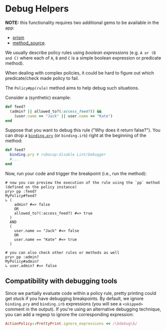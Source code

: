 # Debug Helpers

**NOTE:** this functionality requires two additional gems to be available in the app:

- [prism](https://github.com/ruby/prism)
- [method_source](https://github.com/banister/method_source).

We usually describe policy rules using _boolean expressions_ (e.g. `A or (B and C)` where each of `A`, `B` and `C` is a simple boolean expression or predicate method).

When dealing with complex policies, it could be hard to figure out which predicate/check made policy to fail.

The `Policy#pp(rule)` method aims to help debug such situations.

Consider a (synthetic) example:

```ruby
def feed?
  (admin? || allowed_to?(:access_feed?)) &&
    (user.name == "Jack" || user.name == "Kate")
end

```

Suppose that you want to debug this rule ("Why does it return false?").
You can drop a [`binding.pry`](https://github.com/deivid-rodriguez/pry-byebug) (or `binding.irb`) right at the beginning of the method:

```ruby
def feed?
  binding.pry # rubocop:disable Lint/Debugger
  #...
end
```

Now, run your code and trigger the breakpoint (i.e., run the method):

```
# now you can preview the execution of the rule using the `pp` method (defined on the policy instance)
pry> pp :feed?
MyPolicy#feed?
↳ (
    admin? #=> false
    OR
    allowed_to?(:access_feed?) #=> true
  )
  AND
  (
    user.name == "Jack" #=> false
    OR
    user.name == "Kate" #=> true
  )

# you can also check other rules or methods as well
pry> pp :admin?
MyPolicy#admin?
↳ user.admin? #=> false
```

## Compatibility with debugging tools

Since we partially evaluate code within a policy rule, pretty printing could get stuck if you have debugging breakpoints.
By default, we ignore `binding.pry` and `binding.irb` expressions (you will see a `<skipped>` comment in the output). If you're using an alternative debugging technique, you can add a regexp to ignore the corresponding expression:

```ruby
ActionPolicy::PrettyPrint.ignore_expressions << /\bdebug\b/
```
